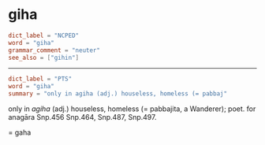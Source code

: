 # giha

``` toml
dict_label = "NCPED"
word = "giha"
grammar_comment = "neuter"
see_also = ["gihin"]
```

--------------------

``` toml
dict_label = "PTS"
word = "giha"
summary = "only in agiha (adj.) houseless, homeless (= pabbaj"
```

only in *agiha* (adj.) houseless, homeless (= pabbajita, a Wanderer); poet. for anagāra Snp.456 Snp.464, Snp.487, Snp.497.

= gaha

